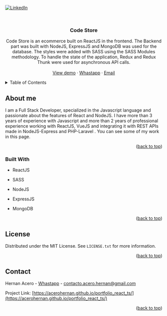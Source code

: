 <div id="top"></div>
<!--
*** Thanks for checking out the Best-README-Template. If you have a suggestion
*** that would make this better, please fork the repo and create a pull request
*** or simply open an issue with the tag "enhancement".
*** Don't forget to give the project a star!
*** Thanks again! Now go create something AMAZING! :D
-->



<!-- PROJECT SHIELDS -->
<!--
*** I'm using markdown "reference style" links for readability.
*** Reference links are enclosed in brackets [ ] instead of parentheses ( ).
*** See the bottom of this document for the declaration of the reference variables
*** for contributors-url, forks-url, etc. This is an optional, concise syntax you may use.
*** https://www.markdownguide.org/basic-syntax/#reference-style-links
-->
[![LinkedIn][linkedin-shield]][linkedin-url]



<!-- PROJECT LOGO -->
<br />
<div align="center">

<h3 align="center">Code Store</h3>

  <p align="center">
    Code Store is an ecommerce built on ReactJS in the frontend. The Backend part was built with NodeJS, ExpressJS and MongoDB was used for the database. The styles were added with SASS using the SASS Modules methodology. To handle the state of the application, Redux and Redux Thunk were used for asynchronous API calls.
    <br />
    <br />
    <a href="https://acerohernan.github.io/codestore_frontend/">View demo</a>
    ·
    <a href="https://api.whatsapp.com/send?phone=51999113934&text=Hola%20Hernan!%20%F0%9F%98%83">Whastapp</a>
    ·
    <a href="mailto:contacto.acero.hernan@gmail.com">Email</a>
  </p>
</div>



<!-- TABLE OF CONTENTS -->
<details>
  <summary>Table of Contents</summary>
  <ol>
    <li>
      <a href="#about-the-project">About The Project</a>
      <ul>
        <li><a href="#built-with">Built With</a></li>
      </ul>
    </li>
    <li><a href="#license">License</a></li>
    <li><a href="#contact">Contact</a></li>
  </ol>
</details>



<!-- ABOUT THE PROJECT -->
## About me
I am a Full Stack Developer, specialized in the Javascript language and passionate about the features of React and NodeJS. I have more than 3 years of experience with Javascript and more than 2 years of professional experience working with ReactJS, VueJS and integrating it with REST APIs made in NodeJS-Express and PHP-Laravel . You can see some of my work in this page.

<p align="right">(<a href="#top">back to top</a>)</p>

### Built With

* <p>ReactJS</p>
* <p>SASS</p>
* <p>NodeJS</p>
* <p>ExpressJS</p>
* <p>MongoDB</p>

<p align="right">(<a href="#top">back to top</a>)</p>

<!-- LICENSE -->
## License

Distributed under the MIT License. See `LICENSE.txt` for more information.

<p align="right">(<a href="#top">back to top</a>)</p>



<!-- CONTACT -->
## Contact

Hernan Acero - [Whastapp](https://api.whatsapp.com/send?phone=51999113934&text=Hola%20Hernan!%20%F0%9F%98%83) - contacto.acero.hernan@gmail.com

Project Link: [https://acerohernan.github.io/portfolio_react_ts/](https://acerohernan.github.io/portfolio_react_ts/)

<p align="right">(<a href="#top">back to top</a>)</p>

<!-- MARKDOWN LINKS & IMAGES -->
<!-- https://www.markdownguide.org/basic-syntax/#reference-style-links -->
[linkedin-shield]: https://img.shields.io/badge/-LinkedIn-black.svg?style=for-the-badge&logo=linkedin&colorB=555
[linkedin-url]: https://www.linkedin.com/in/hernan-acero/
[product-screenshot]: images/screenshot.png
